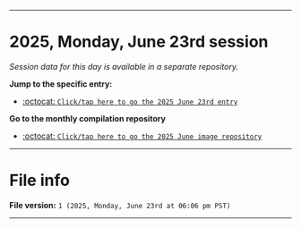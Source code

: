 
***

# 2025, Monday, June 23rd session

_Session data for this day is available in a separate repository._

**Jump to the specific entry:**

- [:octocat: `Click/tap here to go the 2025 June 23rd entry`](https://github.com/seanpm2001/SeansLifeArchive_Images_ModernSmurfsVillage_Y2025_V6/tree/SeansLifeArchive_ModernSmurfsVillage_Y2025_V6_Main-dev/2025/06_June/23/)

**Go to the monthly compilation repository**

- [:octocat: `Click/tap here to go the 2025 June image repository`](https://github.com/seanpm2001/SeansLifeArchive_Images_ModernSmurfsVillage_Y2025_V6/)

***

# File info

**File version:** `1 (2025, Monday, June 23rd at 06:06 pm PST)`

***
